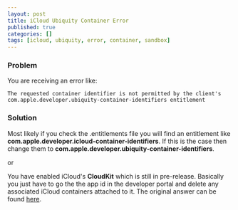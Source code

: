 ```yaml
---
layout: post
title: iCloud Ubiquity Container Error
published: true
categories: []
tags: [icloud, ubiquity, error, container, sandbox]
---
```

### Problem

You are receiving an error like:

	The requested container identifier is not permitted by the client's com.apple.developer.ubiquity-container-identifiers entitlement


### Solution

Most likely if you check the .entitlements file you will find an entitlement like **com.apple.developer.icloud-container-identifiers**. If this is the case then change them to **com.apple.developer.ubiquity-container-identifiers**.

or

You have enabled iCloud's **CloudKit** which is still in pre-release. Basically you just have to go the the app id in the developer portal and delete any associated iCloud containers attached to it. The original answer can be found [here](https://devforums.apple.com/message/992625#992625).